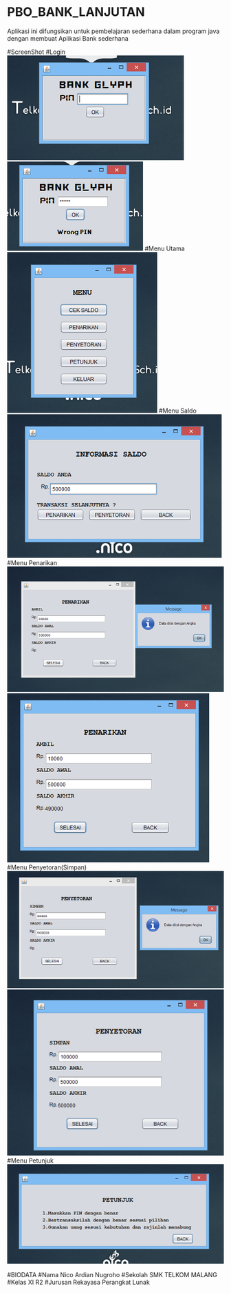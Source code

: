# PBO_BANK_LANJUTAN
  Aplikasi ini difungsikan untuk pembelajaran sederhana dalam program java dengan membuat Aplikasi Bank sederhana

#ScreenShot
#Login
![1](https://github.com/NicoAN42/PBO_BANK_LANJUTAN/blob/master/1.PNG "")
![2](https://github.com/NicoAN42/PBO_BANK_LANJUTAN/blob/master/2.PNG "")
#Menu Utama
![3](https://github.com/NicoAN42/PBO_BANK_LANJUTAN/blob/master/3.PNG "")
#Menu Saldo
  ![4](https://github.com/NicoAN42/PBO_BANK_LANJUTAN/blob/master/4.PNG "")
#Menu Penarikan
  ![5](https://github.com/NicoAN42/PBO_BANK_LANJUTAN/blob/master/5.PNG "")
  ![6](https://github.com/NicoAN42/PBO_BANK_LANJUTAN/blob/master/6.PNG "")
#Menu Penyetoran(Simpan)
  ![7](https://github.com/NicoAN42/PBO_BANK_LANJUTAN/blob/master/7.PNG "")
  ![8](https://github.com/NicoAN42/PBO_BANK_LANJUTAN/blob/master/8.PNG "")
#Menu Petunjuk
  ![9](https://github.com/NicoAN42/PBO_BANK_LANJUTAN/blob/master/9.PNG "")
  
#BIODATA
#Nama 
  Nico Ardian Nugroho
#Sekolah
  SMK TELKOM MALANG
#Kelas
  XI R2
#Jurusan
  Rekayasa Perangkat Lunak
